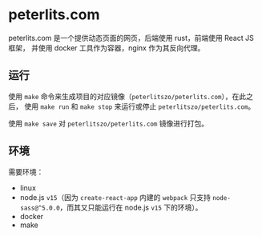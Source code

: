 peterlits.com
===============================================================================

peterlits.com 是一个提供动态页面的网页，后端使用 rust，前端使用 React JS 框架，
并使用 docker 工具作为容器，nginx 作为其反向代理。

运行
-------------------------------------------------------------------------------
使用 `make` 命令来生成项目的对应镜像（`peterlitszo/peterlits.com`），在此之后，
使用 `make run` 和 `make stop` 来运行或停止 `peterlitszo/peterlits.com`。

使用 `make save` 对 `peterlitszo/peterlits.com` 镜像进行打包。

环境
-------------------------------------------------------------------------------
需要环境：

- linux
- node.js `v15`（因为 `create-react-app` 内建的 `webpack` 只支持
  `node-sass@^5.0.0`，而其又只能运行在 node.js `v15` 下的环境）。
- docker
- make
